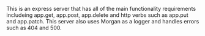 This is an express server that has all of the main functionality requirements includeing app.get, app.post, app.delete and http verbs such as app.put and app.patch. This server also uses Morgan as a logger and handles errors such as 404 and 500. 